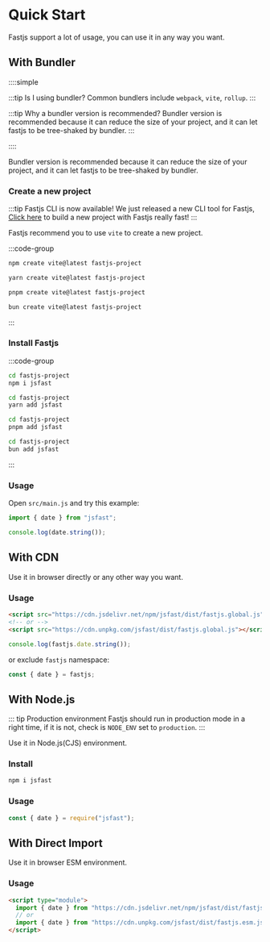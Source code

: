 # Quick Start

Fastjs support a lot of usage, you can use it in any way you want.

## With Bundler <Badge text="Recommended" />

::::simple

:::tip Is I using bundler?
Common bundlers include `webpack`, `vite`, `rollup`.
:::

:::tip Why a bundler version is recommended?
Bundler version is recommended because it can reduce the size of your project, and it can let fastjs to be tree-shaked by bundler.
:::

::::

Bundler version is recommended because it can reduce the size of your project,
and it can let fastjs to be tree-shaked by bundler.

### Create a new project

:::tip Fastjs CLI is now available!
We just released a new CLI tool for Fastjs, [Click here](/cli) to build a new project with Fastjs really fast!
:::

Fastjs recommend you to use `vite` to create a new project.

:::code-group

```bash [npm]
npm create vite@latest fastjs-project
```

```bash [yarn]
yarn create vite@latest fastjs-project
```

```bash [pnpm]
pnpm create vite@latest fastjs-project
```

```bash [bun]
bun create vite@latest fastjs-project
```

:::

### Install Fastjs

:::code-group

```bash [npm]
cd fastjs-project
npm i jsfast
```

```bash [yarn]
cd fastjs-project
yarn add jsfast
```

```bash [pnpm]
cd fastjs-project
pnpm add jsfast
```

```bash [bun]
cd fastjs-project
bun add jsfast
```

:::

### Usage

Open `src/main.js` and try this example:

```js
import { date } from "jsfast";

console.log(date.string());
```

## With CDN

Use it in browser directly or any other way you want.

### Usage

```html
<script src="https://cdn.jsdelivr.net/npm/jsfast/dist/fastjs.global.js"></script>
<!-- or -->
<script src="https://cdn.unpkg.com/jsfast/dist/fastjs.global.js"></script>
```

```js
console.log(fastjs.date.string());
```

or exclude `fastjs` namespace:

```js
const { date } = fastjs;
```

## With Node.js

::: tip Production environment
Fastjs should run in production mode in a right time, if it is not, check is `NODE_ENV` set to `production`.
:::

Use it in Node.js(CJS) environment.

### Install

```bash
npm i jsfast
```

### Usage

```js
const { date } = require("jsfast");
```

## With Direct Import

Use it in browser ESM environment.

### Usage

```html
<script type="module">
  import { date } from "https://cdn.jsdelivr.net/npm/jsfast/dist/fastjs.esm.js";
  // or
  import { date } from "https://cdn.unpkg.com/jsfast/dist/fastjs.esm.js";
</script>
```

